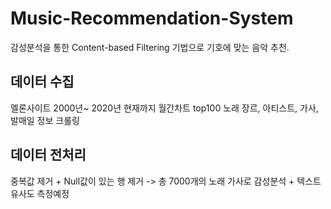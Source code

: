 # Music-Recommendation-System
감성분석을 통한 Content-based Filtering 기법으로 기호에 맞는 음악 추천.

## 데이터 수집
멜론사이트 2000년~ 2020년 현재까지 월간차트 top100 노래 장르, 아티스트, 가사, 발매일 정보 크롤링

## 데이터 전처리 
중복값 제거 + Null값이 있는 행 제거 -> 총 7000개의 노래 가사로 감성분석 + 텍스트 유사도 측정예정
